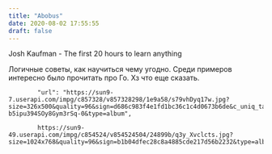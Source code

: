 ```yaml
---
title: "Abobus"
date: 2020-08-02 17:55:55
draft: false
---
```


Josh Kaufman - The first 20 hours to learn anything

Логичные советы, как научиться чему угодно. Среди примеров интересно было прочитать про Го. Хз что еще сказать.

            "url": "https://sun9-7.userapi.com/impg/c857328/v857328298/1e9a58/s79vhDyq17w.jpg?size=326x500&quality=96&sign=d686c983f4e1fd1bc36c1c4d0673b6de&c_uniq_tag=4_mxdSnJdZQHtHTTJypFM-b5ipu394SOy8Gym3rSq-0&type=album",

            https://sun9-49.userapi.com/impg/c854524/v854524504/24899b/q3y_Xvclcts.jpg?size=1024x768&quality=96&sign=b1b04dfec28c8a4885cde217d56b2232&type=album
